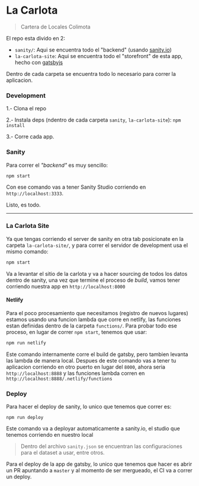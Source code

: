 # La Carlota
> Cartera de Locales Colimota


El repo esta divido en 2:

* `sanity/`: Aqui se encuentra todo el "backend" (usando [sanity.io](https://www.sanity.io))
* `la-carlota-site`: Aqui se encuentra todo el "storefront" de esta app, hecho con [gatsbyjs](https://www.gatsbyjs.com)

Dentro de cada carpeta se encuentra todo lo necesario para correr la aplicacion.

### Development

1.- Clona el repo

2.- Instala deps (ndentro de cada carpeta `sanity`, `la-carlota-site`): `npm install`

3.- Corre cada app.


### Sanity

Para correr el _"backend"_ es muy sencillo:

```bash
npm start
```

Con ese comando vas a tener Sanity Studio corriendo en `http://localhost:3333`.

Listo, es todo.

----

### La Carlota Site

Ya que tengas corriendo el server de sanity en otra tab posicionate en la carpeta `la-carlota-site/`, y para correr el servidor de development usa el mismo comando:

```bash
npm start
```

Va a levantar el sitio de la carlota y va a hacer sourcing de todos los datos dentro de sanity, una vez que termine el proceso de _build_, vamos tener corriendo nuestra app en `http://localhost:8000`

#### Netlify

Para el poco procesamiento que necesitamos (registro de nuevos lugares) estamos usando una funcion lambda que corre en netlify, las funciones estan definidas dentro de la carpeta `functions/`. Para probar todo ese proceso, en lugar de correr `npm start`, tenemos que usar:

```bash
npm run netlify
```

Este comando internamente corre el build de gatsby, pero tambien levanta las lambda de manera local. Despues de este comando vas a tener tu aplicacion corriendo en otro puerto en lugar del `8000`, ahora seria `http://localhost:8888` y las funciones lambda corren en `http://localhost:8888/.netlify/functions`


### Deploy

Para hacer el deploy de sanity, lo unico que tenemos que correr es:

```
npm run deploy
```

Este comando va a deployar automaticamente a sanity.io, el studio que tenemos corriendo en nuestro local
> Dentro del archivo `sanity.json` se encuentran las configuraciones para el dataset a usar, entre otros.


Para el deploy de la app de gatsby, lo unico que tenemos que hacer es abrir un PR apuntando a `master` y al momento de ser mergueado, el CI va a correr un deploy.
